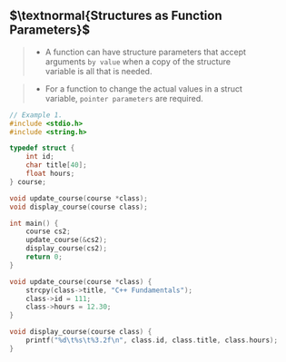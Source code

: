 ## $\textnormal{Structures as Function Parameters}$

> - A function can have structure parameters that accept <br />
    arguments `by value` when a copy of the structure <br />
    variable is all that is needed.

> - For a function to change the actual values in a struct <br />
    variable, `pointer parameters` are required.

```c
// Example 1.
#include <stdio.h>
#include <string.h>

typedef struct {
    int id;
    char title[40];
    float hours;
} course;

void update_course(course *class);
void display_course(course class);

int main() {
    course cs2;
    update_course(&cs2);
    display_course(cs2);
    return 0;
}

void update_course(course *class) {
    strcpy(class->title, "C++ Fundamentals");
    class->id = 111;
    class->hours = 12.30;
}

void display_course(course class) {
    printf("%d\t%s\t%3.2f\n", class.id, class.title, class.hours);
}
```
